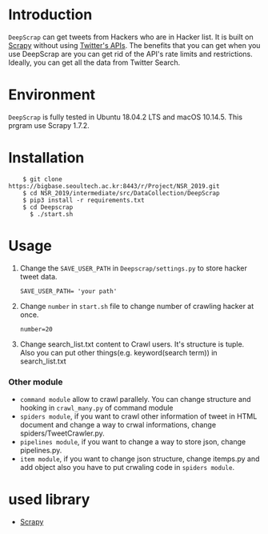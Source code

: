 # Introduction

`DeepScrap` can get tweets from Hackers who are in Hacker list.
It is built on [Scrapy](http://scrapy.org/) without using [Twitter's APIs](https://dev.twitter.com/rest/public).
The benefits that you can get when you use DeepScrap are you can get rid of the API's rate limits and restrictions. Ideally, you can get all the data from Twitter Search.

# Environment

`DeepScrap` is fully tested in Ubuntu 18.04.2 LTS and macOS 10.14.5.
This prgram use Scrapy 1.7.2.

# Installation

```
    $ git clone https://bigbase.seoultech.ac.kr:8443/r/Project/NSR_2019.git
    $ cd NSR_2019/intermediate/src/DataCollection/DeepScrap
    $ pip3 install -r requirements.txt
    $ cd Deepscrap
	  $ ./start.sh
```

# Usage

1.  Change the `SAVE_USER_PATH` in `Deepscrap/settings.py` to store hacker tweet data.

        SAVE_USER_PATH= 'your path'

2.  Change `number` in `start.sh` file to change number of crawling hacker at once.

        number=20

3.  Change search_list.txt content to Crawl users. It's structure is tuple.
    Also you can put other things(e.g. keyword(search term)) in search_list.txt

### Other module

-   `command module` allow to crawl parallely. You can change  structure and hooking in `crawl_many.py` of command module   
-   `spiders module`, if you want to crawl other information of tweet in HTML document and change a way to crwal informations, change spiders/TweetCrawler.py.
-   `pipelines module`, if you want to change a way to store json, change pipelines.py.
-   `item module`, if you want to change json structure, change itemps.py and add object also you have to put crwaling code in `spiders module`.

# used library

-   [Scrapy](https://scrapy.org/)
